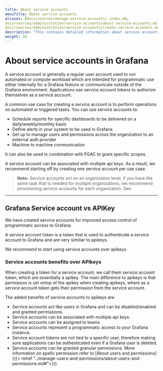 ```yaml
---
title: About service accounts
menuTitle: About service accounts
aliases: [docs/sources/manage-service-accounts/_index.md, 
docs/sources/administration/service-accounts/about-service-accounts.md,
docs/sources/administration/service-accounts/create-service-accounts.md]
description: "This contains detailed information about service accounts in Grafana"
weight: 30
---
```


# About service accounts in Grafana

A service account is generally a regular user account used to run automated or compute workload which are intended for programmatic use either internally for a Grafana feature or communicate outside of the Grafana environment. Applications use service account tokens to authorize themselves as a service account.

A common use case for creating a service account is to perform operations on automated or triggered tasks. You can use service accounts to:

- Schedule reports for specific dashboards to be delivered on a daily/weekly/monthly basis
- Define alerts in your system to be used in Grafana
- Set up to manage users and permissions across the organization to an external auth provider
- Machine to machine communication

It can also be used in combination with FGAC to grant specific scopes.

A service account can be associated with multiple api keys. As a result, we recommend starting off by creating one service account per use case.

> **Note:** Service accounts act on an organization level, if you have the same task that is needed for multiple organizations, we recommend provisioning service accounts for each organization. See <link to provisining via terraform>

---

## Grafana Service account vs APIKey

We have created service accounts for improved access control of programmatic access to Grafana.

A service account token is a token that is used to authenticate a service account to Grafana and are very similiar to apikeys.

We recommend to start using service accounts over apikeys.

### Service accounts benefits over APIkeys

When creating a token for a service account, we call them service account token; which are essentially a apikey. The main difference to apikeys is that permission is set ontop of the apikey when creating apikeys, where as a service account token gets their permission from the service account.

The added benefits of service accounts to apikeys are:

- Service accounts act like users in Grafana and can be disabled/enabled and granted permissions.
- Service accounts can be associated with multiple api keys.
- Service accounts can be assigned to teams.
- Service accounts represent a programmatic access to your Grafana instance.
- Service account tokens are not tied to a specific user, therefore making sure applications can be authenticated even if a Grafana user is deleted.
- Service accounts can be granted granular permissions. More information on spefic permission refer to [About users and permissions]({{< relref "../manage-users-and-permissions/about-users-and-permissions.md#">}}).
